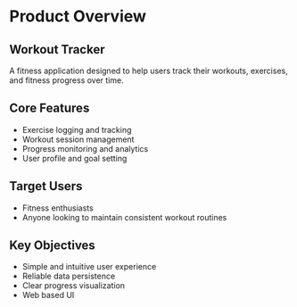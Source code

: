 # Product Overview

## Workout Tracker

A fitness application designed to help users track their workouts, exercises, and fitness progress over time.

## Core Features
- Exercise logging and tracking
- Workout session management
- Progress monitoring and analytics
- User profile and goal setting

## Target Users
- Fitness enthusiasts
- Anyone looking to maintain consistent workout routines

## Key Objectives
- Simple and intuitive user experience
- Reliable data persistence
- Clear progress visualization
- Web based UI